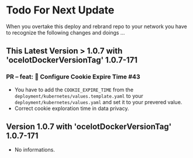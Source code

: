 # Todo For Next Update

When you overtake this deploy and rebrand repo to your network you have to recognize the following changes and doings …

## This Latest Version > 1.0.7 with 'ocelotDockerVersionTag' 1.0.7-171

### PR – feat: 🍰 Configure Cookie Expire Time #43

- You have to add the `COOKIE_EXPIRE_TIME` from the `deployment/kubernetes/values.template.yaml` to your `deployment/kubernetes/values.yaml` and set it to your prevered value.
- Correct cookie exploration time in data privacy.

## Version 1.0.7 with 'ocelotDockerVersionTag' 1.0.7-171

- No informations.
